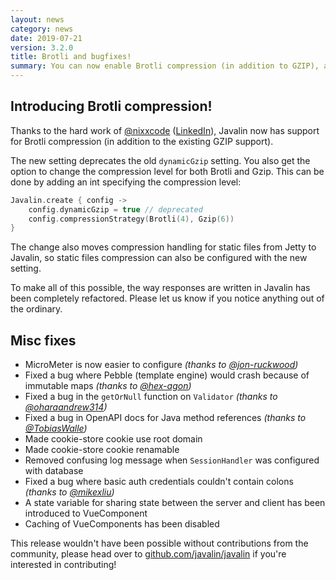 ```yaml
---
layout: news
category: news
date: 2019-07-21
version: 3.2.0
title: Brotli and bugfixes!
summary: You can now enable Brotli compression (in addition to GZIP), and response writing has been refactored.
---
```


## Introducing Brotli compression!

Thanks to the hard work of [@nixxcode](https://github.com/nixxcode)
([LinkedIn](https://www.linkedin.com/in/dominik-petrovic/)),
Javalin now has support for Brotli compression (in addition to the existing GZIP support).

The new setting deprecates the old `dynamicGzip` setting.
You also get the option to change the compression level for both Brotli and Gzip.
This can be done by adding an int specifying the compression level:

```kotlin
Javalin.create { config ->
    config.dynamicGzip = true // deprecated
    config.compressionStrategy(Brotli(4), Gzip(6))
}
```

The change also moves compression handling for static files from Jetty to Javalin,
so static files compression can also be configured with the new setting.

To make all of this possible, the way responses are written in Javalin has been completely refactored.
Please let us know if you notice anything out of the ordinary.

## Misc fixes

* MicroMeter is now easier to configure *(thanks to [@jon-ruckwood](https://github.com/jon-ruckwood))*
* Fixed a bug where Pebble (template engine) would crash because of immutable maps *(thanks to [@hex-agon](https://github.com/hex-agon))*
* Fixed a bug in the `getOrNull` function on `Validator` *(thanks to [@oharaandrew314](https://github.com/oharaandrew314))*
* Fixed a bug in OpenAPI docs for Java method references *(thanks to [@TobiasWalle](https://github.com/TobiasWalle))*
* Made cookie-store cookie use root domain
* Made cookie-store cookie renamable
* Removed confusing log message when `SessionHandler` was configured with database
* Fixed a bug where basic auth credentials couldn't contain colons *(thanks to [@mikexliu](https://github.com/mikexliu))*
* A state variable for sharing state between the server and client has been introduced to VueComponent
* Caching of VueComponents has been disabled

This release wouldn't have been possible without contributions from the community,
please head over to [github.com/javalin/javalin](https://github.com/javalin/javalin)
if you're interested in contributing!
